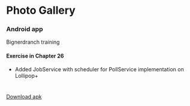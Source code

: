 # Photo Gallery
### Android app
Bignerdranch training

#### Exercise in Chapter 26
- Added JobService with scheduler for PollService implementation on Lollipop+

#

[Download apk](../../raw/master/app/build/outputs/apk/app-debug.apk)
